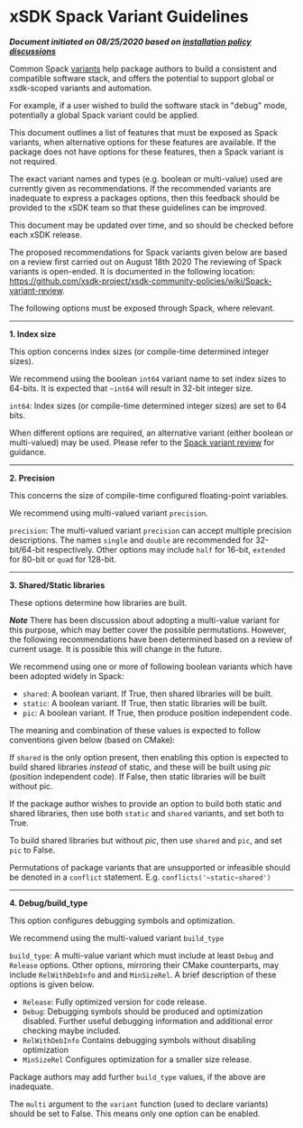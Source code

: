 # xSDK Spack Variant Guidelines

_**Document initiated on 08/25/2020 based on [installation policy discussions](https://github.com/xsdk-project/xsdk-community-policies/pull/20)**_

Common Spack [variants](https://spack.readthedocs.io/en/latest/packaging_guide.html#variants) help package authors to build a consistent and compatible software stack, and offers the potential to support global or xsdk-scoped variants and automation.

For example, if a user wished to build the software stack in "debug" mode, potentially a global Spack variant could be applied.

This document outlines a list of features that must be exposed as Spack variants, when alternative options  for these features are available. If the package does not have options for these features, then a Spack variant is not required.

The exact variant names and types (e.g. boolean or multi-value) used are currently given as recommendations. If the recommended variants are inadequate to express a packages options, then this feedback should be provided to the xSDK team so that these guidelines can be improved.

This document may be updated over time, and so should be checked before each xSDK release.

The proposed recommendations for Spack variants given below are based on a review first carried out on August 18th 2020 The reviewing of Spack variants is open-ended. It is documented in the following location: https://github.com/xsdk-project/xsdk-community-policies/wiki/Spack-variant-review.

The following options must be exposed through Spack, where relevant.

---

**1. Index size**

This option concerns index sizes (or compile-time determined integer sizes).

We recommend using the boolean `int64` variant name to set index sizes to 64-bits. It is expected that `~int64` will result in 32-bit integer size.

`int64`: Index sizes (or compile-time determined integer sizes) are set to 64 bits.

When different options are required, an alternative variant (either boolean or multi-valued) may be used. Please refer to the [Spack variant review](https://github.com/xsdk-project/xsdk-community-policies/wiki/Spack-variant-review) for guidance.

---

**2. Precision**

This concerns the size of compile-time configured floating-point variables.

We recommend using multi-valued variant `precision`.

`precision`: The multi-valued variant `precision` can accept multiple precision descriptions. The names `single` and `double` are recommended for 32-bit/64-bit respectively. Other options may include `half` for 16-bit, `extended` for 80-bit or `quad` for 128-bit.

---

**3. Shared/Static libraries**

These options determine how libraries are built.

**_Note_**
There has been discussion about adopting a multi-value variant for this purpose, which may better cover the possible permutations. However, the following recommendations have been determined based on a review of current usage. It is possible this will change in the future.

We recommend using one or more of following boolean variants which have been adopted widely in Spack:

- `shared`: A boolean variant. If True, then shared libraries will be built.
- `static`: A boolean variant. If True, then static libraries will be built.
- `pic`: A boolean variant. If True, then produce position independent code.

The meaning and combination of these values is expected to follow conventions given below (based on CMake):

If `shared` is the only option present, then enabling this option is expected to build shared libraries *instead* of static, and these will be built using _pic_ (position independent code). If False, then static libraries will be built without pic.

If the package author wishes to provide an option to build both static and shared libraries, then use both `static` and `shared` variants, and set both to True.

To build shared libraries but without _pic_, then use `shared` and `pic`, and set `pic` to False.

Permutations of package variants that are unsupported or infeasible should be denoted in a `conflict` statement. E.g. `conflicts('~static~shared')`

---

**4. Debug/build_type**

This option configures debugging symbols and optimization.

We recommend using the multi-valued variant `build_type`

`build_type`: A multi-value variant which must include at least `Debug` and `Release` options. Other options, mirroring their CMake counterparts, may include `RelWithDebInfo` and and `MinSizeRel`. A brief description of these options is given below.

- `Release`: Fully optimized version for code release.
- `Debug`: Debugging symbols should be produced and optimization disabled. Further useful debugging information and additional error checking maybe included.
- `RelWithDebInfo` Contains debugging symbols without disabling optimization
- `MinSizeRel` Configures optimization for a smaller size release.

Package authors may add further `build_type` values, if the above are inadequate.

The `multi` argument to the `variant` function (used to declare variants) should be set to False. This means only one option can be enabled.

